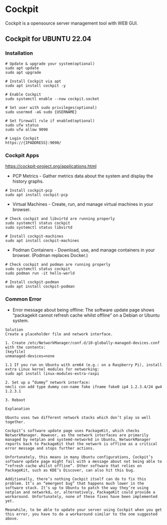 # Cockpit
Cockpit is a opensource server management tool with WEB GUI.

## Cockpit for UBUNTU 22.04

### Installation
```
# Update & upgrade your system(optional)
sudo apt update
sudo apt upgrade

# Install Cockpit via apt
sudo apt install cockpit -y

# Enable Cockpit
sudo systemctl enable --now cockpit.socket

# Set user with sudo privileges(optional)
sudo usermod -aG sudo {USERNAME}

# Set firewall rule if enabled(optional)
sudo ufw status
sudo ufw allow 9090

# Login Cockpit
https://{IPADDRESS}:9090/
```

### Cockpit Apps

https://cockpit-project.org/applications.html

- PCP Metrics - Gather metrics data about the system and display the history graphs.
```
# Install cockpit-pcp
sudo apt install cockpit-pcp
```

- Virtual Machines - Create, run, and manage virtual machines in your browser.
```
# Check cockpit and libvirtd are running properly
sudo systemctl status cockpit
sudo systemctl status libvirtd

# Install cockpit-machines
sudo apt install cockpit-machines
```

- Podman Containers - Download, use, and manage containers in your browser. (Podman replaces Docker.)
```
# Check cockpit and podman are running properly
sudo systemctl status cockpit
sudo podman run -it hello-world

# Install cockpit-podman
sudo apt install cockpit-podman
```

### Common Error

- Error message about being offline: The software update page shows “packagekit cannot refresh cache whilst offline” on a Debian or Ubuntu system.
```
Solution
Create a placeholder file and network interface.

1. Create /etc/NetworkManager/conf.d/10-globally-managed-devices.conf with the contents:
[keyfile]
unmanaged-devices=none

1.1 If you run on Ubuntu with arm64 (e.g.: on a Raspberry Pi), install extra Linux kernel modules for networking:
sudo apt install linux-modules-extra-raspi

2. Set up a “dummy” network interface:
nmcli con add type dummy con-name fake ifname fake0 ip4 1.2.3.4/24 gw4 1.2.3.1

3. Reboot
```
```
Explanation

Ubuntu uses two different network stacks which don’t play so well together.

Cockpit’s software update page uses PackageKit, which checks NetworkManager. However, as the network interfaces are primarily managed by netplan and systemd-networkd in Ubuntu, NetworkManager reports back to PackageKit that the network is offline as a critical error message and stops further actions.

Unfortunately, this means in many Ubuntu configurations, Cockpit’s software update page might fail with a message about not being able to “refresh cache whilst offline”. Other software that relies on PackageKit, such as KDE’s Discover, can also hit this bug.

Additionally, there’s nothing Cockpit itself can do to fix this problem. It’s an “emergent bug” that happens much lower in the software stack. It’s up to Ubuntu to patch the way they’re using netplan and networkd… or, alternatively, PackageKit could provide a workaround. Unfortunately, none of these fixes have been implemented yet.

Meanwhile, to be able to update your server using Cockpit when you get this error, you have to do a workaround similar to the one suggested above.
```
